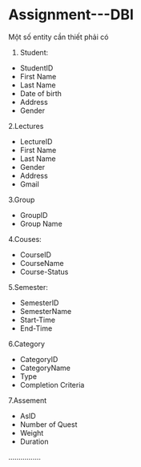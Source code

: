 # Assignment---DBI


Một số entity cần thiết phải có

1. Student:
- StudentID
- First Name
- Last Name
- Date of birth
- Address
- Gender

2.Lectures
- LectureID
- First Name
- Last Name
- Gender
- Address
- Gmail

3.Group
- GroupID
- Group Name

4.Couses:
- CourseID
- CourseName
- Course-Status

5.Semester:
- SemesterID
- SemesterName
- Start-Time
- End-Time

6.Category
- CategoryID
- CategoryName
- Type
- Completion Criteria

7.Assement
- AsID
- Number of Quest
- Weight
- Duration

................





 
